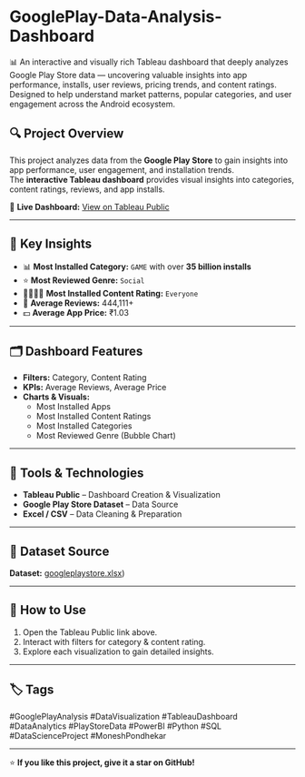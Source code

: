 # GooglePlay-Data-Analysis-Dashboard
📊 An interactive and visually rich Tableau dashboard that deeply analyzes Google Play Store data — uncovering valuable insights into app performance, installs, user reviews, pricing trends, and content ratings. Designed to help understand market patterns, popular categories, and user engagement across the Android ecosystem.


## 🔍 Project Overview
This project analyzes data from the **Google Play Store** to gain insights into app performance, user engagement, and installation trends.  
The **interactive Tableau dashboard** provides visual insights into categories, content ratings, reviews, and app installs.

🔗 **Live Dashboard:** [View on Tableau Public](https://public.tableau.com/app/profile/monesh.pondhekar/viz/GooglePlaystoreDataDashboard/GooglePlayDataAnalysis?publish=yes)

---

## 🧠 Key Insights
- 📊 **Most Installed Category:** `GAME` with over **35 billion installs**
- ⭐ **Most Reviewed Genre:** `Social`
- 👨👩👧👦 **Most Installed Content Rating:** `Everyone`
- 💬 **Average Reviews:** 444,111+
- 💵 **Average App Price:** ₹1.03

---

## 🗂️ Dashboard Features
- **Filters:** Category, Content Rating  
- **KPIs:** Average Reviews, Average Price  
- **Charts & Visuals:**
  - Most Installed Apps  
  - Most Installed Content Ratings  
  - Most Installed Categories  
  - Most Reviewed Genre (Bubble Chart)

---

## 🧰 Tools & Technologies
- **Tableau Public** – Dashboard Creation & Visualization  
- **Google Play Store Dataset** – Data Source  
- **Excel / CSV** – Data Cleaning & Preparation  

---

## 📁 Dataset Source
**Dataset:** [googleplaystore.xlsx](https://github.com/moneshpondhekar/GooglePlay-Data-Analysis-Dashboard/raw/main/googleplaystore.xlsx))


---

## 💬 How to Use
1. Open the Tableau Public link above.  
2. Interact with filters for category & content rating.  
3. Explore each visualization to gain detailed insights.  

---

## 🏷️ Tags
#GooglePlayAnalysis #DataVisualization #TableauDashboard #DataAnalytics #PlayStoreData #PowerBI #Python #SQL #DataScienceProject #MoneshPondhekar

---

⭐ **If you like this project, give it a star on GitHub!**
